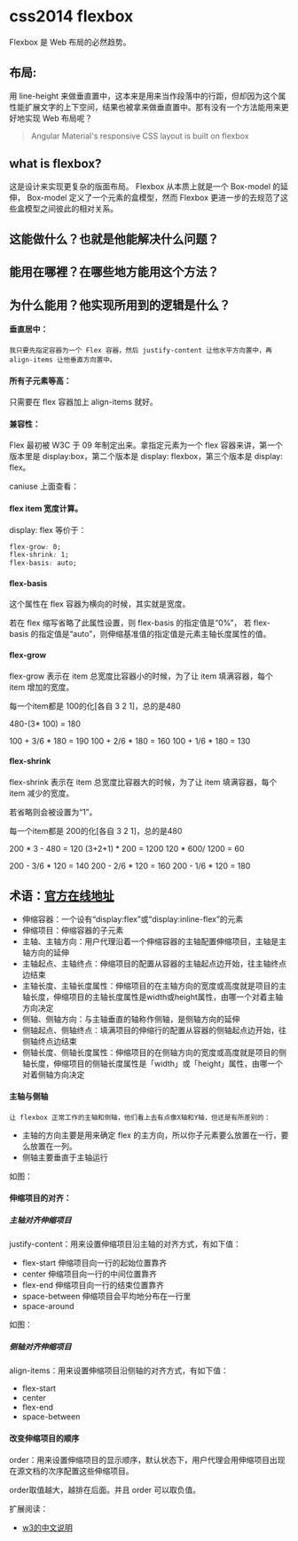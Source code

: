 # css2014 flexbox
Flexbox 是 Web 布局的必然趋势。

## 布局:

 用 line-height 来做垂直置中，这本来是用来当作段落中的行距，但却因为这个属性能扩展文字的上下空间，结果也被拿来做垂直置中。那有没有一个方法能用来更好地实现 Web 布局呢？


> Angular Material's responsive CSS layout is built on flexbox

## what is flexbox?

这是设计来实现更复杂的版面布局。
Flexbox 从本质上就是一个 Box-model 的延伸， Box-model 定义了一个元素的盒模型，然而 Flexbox 更进一步的去规范了这些盒模型之间彼此的相对关系。




## 这能做什么？也就是他能解决什么问题？
## 能用在哪裡？在哪些地方能用这个方法？
## 为什么能用？他实现所用到的逻辑是什么？


#### 垂直居中：

	我只要先指定容器为一个 Flex 容器，然后 justify-content 让他水平方向置中，再 align-items 让他垂直方向置中。


#### 所有子元素等高：

只需要在 flex 容器加上 align-items 就好。


#### 兼容性：

Flex 最初被 W3C 于 09 年制定出来。拿指定元素为一个 flex 容器来讲，第一个版本里是 display:box，第二个版本是 display: flexbox，第三个版本是 display: flex。

caniuse 上面查看：

#### flex item 宽度计算。

display: flex  等价于：

``` css
flex-grow: 0;
flex-shrink: 1;
flex-basis: auto;
```

#### flex-basis

这个属性在 flex 容器为横向的时候，其实就是宽度。

若在 flex 缩写省略了此属性设置，则 flex-basis 的指定值是“0%”，
若 flex-basis 的指定值是“auto”，则伸缩基准值的指定值是元素主轴长度属性的值。

#### flex-grow

flex-grow 表示在 item 总宽度比容器小的时候，为了让 item 填满容器，每个 item 增加的宽度。

每一个item都是 100的化[各自 3 2 1]，总的是480

480-(3* 100) = 180

100 + 3/6 * 180 = 190
100 + 2/6 * 180 = 160
100 + 1/6 * 180 = 130


#### flex-shrink

flex-shrink 表示在 item 总宽度比容器大的时候，为了让 item 填满容器，每个 item 减少的宽度。

若省略则会被设置为“1”。

每一个item都是 200的化[各自 3 2 1]，总的是480

200 * 3 - 480 = 120
(3+2+1) * 200 = 1200
120 * 600/ 1200 = 60

200 - 3/6 * 120 = 140
200 - 2/6 * 120 = 160
200 - 1/6 * 120 = 180



## 术语：[官方在线地址](http://www.w3.org/html/ig/zh/wiki/Css3-flexbox/zh-hans)

* 伸缩容器：一个设有“display:flex”或“display:inline-flex”的元素
* 伸缩项目：伸缩容器的子元素
* 主轴、主轴方向：用户代理沿着一个伸缩容器的主轴配置伸缩项目，主轴是主轴方向的延伸
* 主轴起点、主轴终点：伸缩项目的配置从容器的主轴起点边开始，往主轴终点边结束
* 主轴长度、主轴长度属性：伸缩项目的在主轴方向的宽度或高度就是项目的主轴长度，伸缩项目的主轴长度属性是width或height属性，由哪一个对着主轴方向决定
* 侧轴、侧轴方向：与主轴垂直的轴称作侧轴，是侧轴方向的延伸
* 侧轴起点、侧轴终点：填满项目的伸缩行的配置从容器的侧轴起点边开始，往侧轴终点边结束
* 侧轴长度、侧轴长度属性：伸缩项目的在侧轴方向的宽度或高度就是项目的侧轴长度，伸缩项目的侧轴长度属性是「width」或「height」属性，由哪一个对着侧轴方向决定



#### 主轴与侧轴

	让 flexbox 正常工作的主轴和侧轴，他们看上去有点像X轴和Y轴，但还是有所差别的：

* 主轴的方向主要是用来确定 flex 的主方向，所以你子元素要么放置在一行，要么放置在一列。
* 侧轴主要垂直于主轴运行

如图：



#### 伸缩项目的对齐：

##### 主轴对齐伸缩项目

justify-content：用来设置伸缩项目沿主轴的对齐方式，有如下值：

* flex-start		伸缩项目向一行的起始位置靠齐
* center 			伸缩项目向一行的中间位置靠齐
* flex-end			伸缩项目向一行的结束位置靠齐
* space-between		伸缩项目会平均地分布在一行里
* space-around


如图：

##### 侧轴对齐伸缩项目

align-items：用来设置伸缩项目沿侧轴的对齐方式，有如下值：

* flex-start
* center
* flex-end
* space-between




#### 改变伸缩项目的顺序

order：用来设置伸缩项目的显示顺序，默认状态下，用户代理会用伸缩项目出现在源文档的次序配置这些伸缩项目。

order取值越大，越排在后面。并且 order 可以取负值。





扩展阅读：

* [w3的中文说明](http://www.w3.org/html/ig/zh/wiki/Css3-flexbox/zh-hans)



